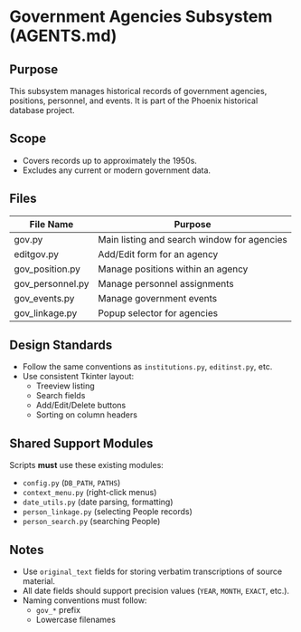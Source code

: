 # Government Agencies Subsystem (AGENTS.md)

## Purpose
This subsystem manages historical records of government agencies, positions, personnel, and events. It is part of the Phoenix historical database project.

## Scope
- Covers records up to approximately the 1950s.
- Excludes any current or modern government data.

## Files
| File Name           | Purpose                                      |
|---------------------|----------------------------------------------|
| gov.py              | Main listing and search window for agencies |
| editgov.py          | Add/Edit form for an agency                  |
| gov_position.py     | Manage positions within an agency            |
| gov_personnel.py    | Manage personnel assignments                 |
| gov_events.py       | Manage government events                     |
| gov_linkage.py      | Popup selector for agencies                  |

## Design Standards
- Follow the same conventions as `institutions.py`, `editinst.py`, etc.
- Use consistent Tkinter layout:
  - Treeview listing
  - Search fields
  - Add/Edit/Delete buttons
  - Sorting on column headers

## Shared Support Modules
Scripts **must** use these existing modules:
- `config.py` (`DB_PATH`, `PATHS`)
- `context_menu.py` (right-click menus)
- `date_utils.py` (date parsing, formatting)
- `person_linkage.py` (selecting People records)
- `person_search.py` (searching People)

## Notes
- Use `original_text` fields for storing verbatim transcriptions of source material.
- All date fields should support precision values (`YEAR`, `MONTH`, `EXACT`, etc.).
- Naming conventions must follow:
  - `gov_*` prefix
  - Lowercase filenames